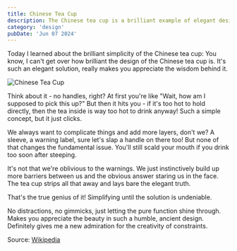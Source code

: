```yaml
---
title: Chinese Tea Cup
description: The Chinese tea cup is a brilliant example of elegant design that simplifies the user experience.
category: 'design'
pubDate: 'Jun 07 2024'
---
```


Today I learned about the brilliant simplicity of the Chinese tea cup:
You know, I can't get over how brilliant the design of the Chinese tea cup is. It's such an elegant solution, really makes you appreciate the wisdom behind it.

![Chinese Tea Cup](https://i.pinimg.com/474x/24/9b/6d/249b6da562549e784ed3b1ab3606b68b.jpg)

Think about it - no handles, right? At first you're like "Wait, how am I supposed to pick this up?" But then it hits you - if it's too hot to hold directly, then the tea inside is way too hot to drink anyway! Such a simple concept, but it just clicks.

We always want to complicate things and add more layers, don't we? A sleeve, a warning label, sure let's slap a handle on there too! But none of that changes the fundamental issue. You'll still scald your mouth if you drink too soon after steeping.

It's not that we're oblivious to the warnings. We just instinctively build up more barriers between us and the obvious answer staring us in the face. The tea cup strips all that away and lays bare the elegant truth.

That's the true genius of it! Simplifying until the solution is undeniable. 

No distractions, no gimmicks, just letting the pure function shine through. Makes you appreciate the beauty in such a humble, ancient design. Definitely gives me a new admiration for the creativity of constraints.

Source: [Wikipedia](https://en.wikipedia.org/wiki/Chinese_tea_cup) 
